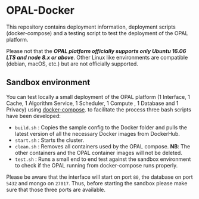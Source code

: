 # OPAL-Docker

This repository contains deployment information, deployment scripts (docker-compose) and a testing script to test the deployment of the OPAL platform.

Please not that the **_OPAL platform officially supports only Ubuntu 16.06 LTS and node 8.x or above_**. Other Linux like environments are compatible (debian, macOS, etc.) but are not officially supported. 

## Sandbox environment

You can test locally a small deployment of the OPAL platform (1 Interface, 1 Cache, 1 Algorithm Service, 1 Scheduler, 1 Compute , 1 Database and 1 Privacy) using [docker-compose](https://docs.docker.com/compose/).
to facilitate the process three bash scripts have been developed: 
  * `build.sh` : Copies the sample config to the Docker folder and pulls the latest version of all the necessary Docker images from DockerHub.
  * `start.sh` : Starts the cluster.
  * `clean.sh` : Removes all containers used by the OPAL compose. **NB**: The other containers and the OPAL container images will not be deleted. 
  * `test.sh` : Runs a small end to end test against the sandbox environment to check if the OPAL running from docker-compose runs properly.

Please be aware that the interface will start on port `80`, the database on port `5432` and mongo on `27017`. Thus, before starting the sandbox please make sure that those three ports are available.
